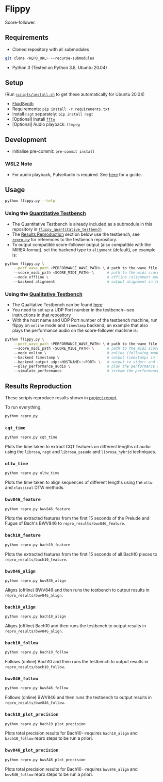 # Flippy

Score-follower.

## Requirements
- Cloned repository with all submodules
```bash
git clone <REPO_URL> --recurse-submodules
```
- Python 3 (Tested on Python 3.8, Ubuntu 20.04)

## Setup
(Run [`scripts/install.sh`](./scripts/install.sh) to get these automatically for Ubuntu 20.04)
- [FluidSynth](https://github.com/FluidSynth/fluidsynth/releases)
- Requirements: `pip install -r requirements.txt`
- Install `nsgt` separately: `pip install nsgt`
- [Optional] Install [`fftw`](http://fftw.org/download.html)
- [Optional] Audio playback: `ffmpeg`

## Development
- Initialise pre-commit: `pre-commit install`

### WSL2 Note
- For audio playback, PulseAudio is required. See [here](https://www.linuxuprising.com/2021/03/how-to-get-sound-pulseaudio-to-work-on.html) for a guide.

## Usage
```bash
python flippy.py --help
```

### Using the [Quantitative Testbench](https://github.com/flippy-fyp/flippy-quantitative-testbench)
- The Quantitative Testbench is already included as a submodule in this repository in [`flippy_quantitative_testbench`](./flippy_quantitative_testbench)
- The [Results Reproduction](#results-reproduction) section below use the testbench, see [`repro.py`](./repro.py) for references to the testbench reprository.
- To output compatible score-follower output (also compatible with the MIREX format), set the backend type to `alignment` (default), an example is:
```bash
python flippy.py \
    --perf_wave_path <PERFORMANCE_WAVE_PATH> \ # path to the wave file of the performance
    --score_midi_path <SCORE_MIDI_PATH> \      # path to the midi score file
    --mode offline \                           # offline (alignment mode)
    --backend alignment                        # output alignment in the backend
```


### Using the [Qualitative Testbench](https://github.com/flippy-fyp/flippy-qualitative-testbench)
- The Qualitative Testbench can be found [here](https://github.com/flippy-fyp/flippy-qualitative-testbench)
- You need to set up a UDP Port number in the testbench--see instructions in [that repository](https://github.com/flippy-fyp/flippy-qualitative-testbench)
- With the host name and UDP Port number of the testbench machine, run flippy on `online` mode and `timestamp` backend, an example that also plays the performance audio on the score-follower machine is:
```bash
python flippy.py \
    --perf_wave_path <PERFORMANCE_WAVE_PATH> \ # path to the wave file of the performance
    --score_midi_path <SCORE_MIDI_PATH> \      # path to the midi score file
    --mode online \                            # online (following mode)
    --backend timestamp \                      # output timestamps in the backend
    --backend_output udp:<HOSTNAME>:<PORT> \   # output to stderr and the UDP server at <HOSTNAME>:<PORT>
    --play_performance_audio \                 # play the performance audio on the machine where this command is run
    --simulate_performance                     # stream the performance wave audio slices "live" into the system
```

## Results Reproduction

These scripts reproduce results shown in [project report](https://github.com/flippy-fyp/flippy-report/blob/main/main.pdf).

To run everything:
```bash
python repro.py
```

### `cqt_time`
```bash
python repro.py cqt_time
```

Plots the time taken to extract CQT featuers on different lengths of audio using the `librosa`, `nsgt` and `librosa_pseudo` and `librosa_hybrid` techniques.

### `oltw_time`
```bash
python repro.py oltw_time
```

Plots the time taken to align sequences of different lengths using the `oltw` and `classical` DTW methods.

### `bwv846_feature`
```bash
python repro.py bwv846_feature
```

Plots the extracted features from the first 15 seconds of the Prelude and Fugue of Bach's BWV846 to `repro_results/bwv846_feature`.

### `bach10_feature`
```bash
python repro.py bach10_feature
```

Plots the extracted features from the first 15 seconds of all Bach10 pieces to `repro_results/bach10_feature`.

### `bwv846_align`
```bash
python repro.py bwv846_align
```

Aligns (offline) BWV846 and then runs the testbench to output results in `repro_results/bwv846_align`.

### `bach10_align`
```bash
python repro.py bach10_align
```

Aligns (offline) Bach10 and then runs the testbench to output results in `repro_results/bwv846_align`.

### `bach10_follow`
```bash
python repro.py bach10_follow
```

Follows (online) Bach10 and then runs the testbench to output results in `repro_results/bach10_follow`.

### `bwv846_follow`
```bash
python repro.py bwv846_follow
```

Follows (online) BWV846 and then runs the testbench to output results in `repro_results/bwv846_follow`.

### `bach10_plot_precision`
```bash
python repro.py bach10_plot_precision
```

Plots total precision results for Bach10--requires `bach10_align` and `bach10_follow` repro steps to be run a priori.

### `bwv846_plot_precision`
```bash
python repro.py bwv846_plot_precision
```

Plots total precision results for Bach10--requires `bwv846_align` and `bwv846_follow` repro steps to be run a priori.
